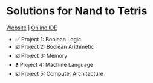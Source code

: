 # Solutions for Nand to Tetris
[Website](https://www.nand2tetris.org/) | [Online IDE](https://nand2tetris.github.io/web-ide/chip/)

- ✅ Project 1: Boolean Logic
- ☑️ Project 2: Boolean Arithmetic
- ☑️ Project 3: Memory
- ❓ Project 4: Machine Language
- ☑️ Project 5: Computer Architecture
